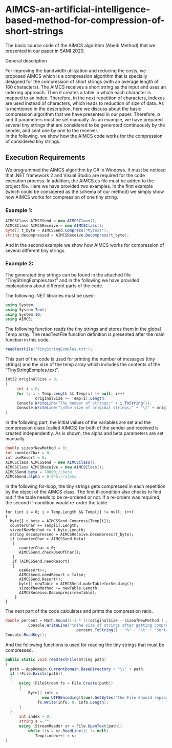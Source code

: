# AIMCS-an-artificial-intelligence-based-method-for-compression-of-short-strings
The basic source code of the AIMCS algorithm (Abedi Method) that we presented in our paper in SAMI 2020.

 General description 

For improving the bandwidth utilization and reducing the costs, we proposed AIMCS which is a compression algorithm that is specially designed for the compression of short strings (with an average length of 160 characters). The AIMCS receives a short string as the input and uses an indexing approach. Then it creates a table in which each character is mapped to an index. Therefore, in the next repetition of characters, indexes are used instead of characters, which leads to reduction of size of data. 
As is mentioned in the description, here we discuss about the basic compression algorithm that we have presented in our paper. Therefore, α and β parameters must be set manually. As an example, we have prepared several tiny strings that are considered to be generated continuously by the sender, and sent one by one to the receiver.   
In the following, we show how the AIMCS code works for the compression of considered tiny strings. 

## Execution Requirements
We programmed the AIMCS algorithm by C# in Windows. It must be noticed that .NET framework 2 and Visual Studio are required for the code execution process. In addition, the AIMCS.cs file must be added to the project file. Here we have provided two examples. In the first example (which could be considered as the schema of our method) we simply show how AIMCS works for compression of one tiny string.

### Example 1:

```cs
AIMCSClass AIMCSSend = new AIMCSClass();
AIMCSClass AIMCSReceive = new AIMCSClass();
byte[] t_byte = AIMCSSend.Compress("Mytext");
string decompressed = AIMCSReceive.Decompress(t_byte);
```


And in the second example we show how AIMCS works for compression of several different tiny strings. 

### Example 2:

The generated tiny strings can be found in the attached file “TinyStringExmples.text” and in the following we have provided explanations about different parts of the code. 

The following .NET libraries must be used:
```cs
using System;
using System.Text;
using System.IO;
using AIMCS; 
```
The following function reads the tiny strings and stores them in the global Temp array. The readTextFile function definition is presented after the main function in this code. 
```cs
readTextFile("TinyStringExmples.txt");
```
This part of the code is used for printing the number of messages (tiny strings) and the size of the temp array which includes the contents of the “TinyStringExmples.text”.
```cs
Int32 originalSize = 0;
{
     int i = 0;
     for (; i < Temp.Length && Temp[i] != null; i++)
             originalSize += Temp[i].Length;
     Console.WriteLine("The number of strings:" + i.ToString());
     Console.WriteLine("\nThe size of original strings:" + '\t' + originalSize.ToString());
}
```
In the following part, the initial values of the variables are set and the compression class (called AIMCS) for both of the sender and received is created independently. As is shown, the alpha and beta parameters are set manually.  
```cs
double sizeofNewMethod = 0;
int counterChar = 0;
int useResort = 0;
AIMCSClass AIMCSSend = new AIMCSClass();
AIMCSClass AIMCSReceive = new AIMCSClass();
AIMCSSend.beta = 70000;//beta
AIMCSSend.alpha = 0.045;//alpha
 ```
In the following for-loop, the tiny strings gets compressed in each repetition by the object of the AIMCS class. The first if-condition also checks to find out if the table needs to be re-ordered or not. If a re-orders was required, the second if-condition would re-order the table.  
 ```
for (int i = 0; i < Temp.Length && Temp[i] != null; i++)
{
   byte[] t_byte = AIMCSSend.Compress(Temp[i]);
   counterChar += Temp[i].Length;
   sizeofNewMethod += t_byte.Length;
   string decompressed = AIMCSReceive.Decompress(t_byte);
   if (counterChar > AIMCSSend.beta)
    {
       counterChar = 0;
       AIMCSSend.checkUseOfChar();
    }
    if (AIMCSSend.needResort)
    {
       useResort++;
       AIMCSSend.needResort = false;
       AIMCSSend.Resort();
       byte[] newTable = AIMCSSend.makeTableforSending();
       sizeofNewMethod += newTable.Length;
       AIMCSReceive.Decompress(newTable);
     }
}
 ```
 
The next part of the code calculates and prints the compression ratio. 
  ```cs
double percent = Math.Round((-1 * (((originalSize - sizeofNewMethod ) / originalSize) - 1)), 3);
            Console.WriteLine("\nThe size of strings after getting compressed by AIMCS:" + '\t' + (sizeofNewMethod).ToString() + '\t' +
                                 percent.ToString() + "%" + '\t' + "Sort=" + useResort.ToString());         
Console.ReadKey();
 ```

And the following functions is used for reading the tiny strings that must be compressed.  
 ```cs
public static void readTextFile(String path)
{
   path = AppDomain.CurrentDomain.BaseDirectory + "\\" + path;
   if (!File.Exists(path))
   {
       using (FileStream fs = File.Create(path))
       {
           Byte[] info =
                 new UTF8Encoding(true).GetBytes("The File Should replace this file.");
               fs.Write(info, 0, info.Length);
       }
   }
       int index = 0;
       string s = "";
       using (StreamReader sr = File.OpenText(path))
           while ((s = sr.ReadLine()) != null)
              Temp[index++] = s;
}
 ```   






